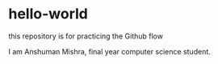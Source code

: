 # hello-world
this repository is for practicing the Github flow

I am Anshuman Mishra, final year computer science student.
